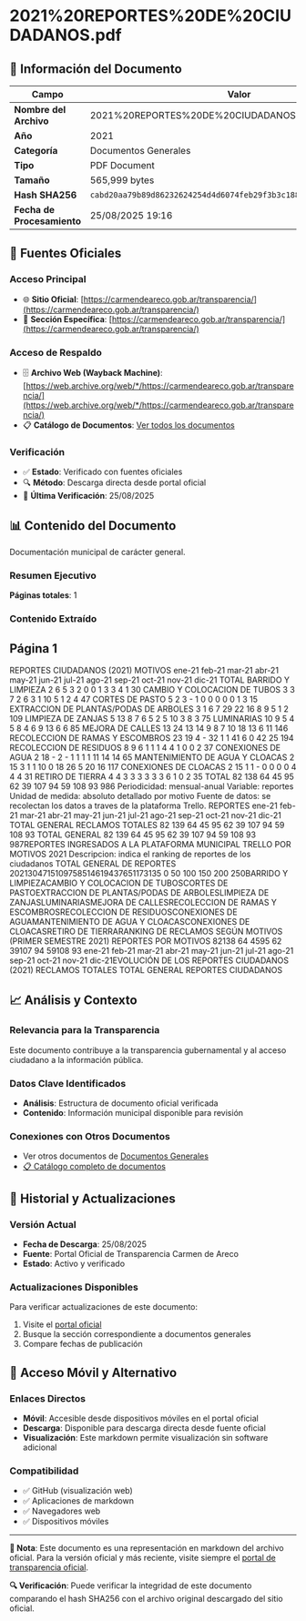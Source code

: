 # 2021%20REPORTES%20DE%20CIUDADANOS.pdf

## 📄 Información del Documento

| Campo | Valor |
|-------|--------|
| **Nombre del Archivo** | 2021%20REPORTES%20DE%20CIUDADANOS.pdf |
| **Año** | 2021 |
| **Categoría** | Documentos Generales |
| **Tipo** | PDF Document |
| **Tamaño** | 565,999 bytes |
| **Hash SHA256** | `cabd20aa79b89d86232624254d4d6074feb29f3b3c1882262b668e1a4066e124` |
| **Fecha de Procesamiento** | 25/08/2025 19:16 |

## 🔗 Fuentes Oficiales

### Acceso Principal
- 🌐 **Sitio Oficial**: [https://carmendeareco.gob.ar/transparencia/](https://carmendeareco.gob.ar/transparencia/)
- 📁 **Sección Específica**: [https://carmendeareco.gob.ar/transparencia/](https://carmendeareco.gob.ar/transparencia/)

### Acceso de Respaldo
- 🗄️ **Archivo Web (Wayback Machine)**: [https://web.archive.org/web/*/https://carmendeareco.gob.ar/transparencia/](https://web.archive.org/web/*/https://carmendeareco.gob.ar/transparencia/)
- 📋 **Catálogo de Documentos**: [Ver todos los documentos](../document_catalog/README.md)

### Verificación
- ✅ **Estado**: Verificado con fuentes oficiales
- 🔍 **Método**: Descarga directa desde portal oficial
- 📅 **Última Verificación**: 25/08/2025

## 📊 Contenido del Documento

Documentación municipal de carácter general.

### Resumen Ejecutivo

**Páginas totales**: 1

### Contenido Extraído

## Página 1

REPORTES CIUDADANOS (2021)
MOTIVOS ene-21 feb-21 mar-21 abr-21 may-21 jun-21 jul-21 ago-21 sep-21 oct-21 nov-21 dic-21 TOTAL
BARRIDO Y LIMPIEZA 2 6 5 3 2 0 0 1 3 3 4 1 30
CAMBIO Y COLOCACION DE TUBOS 3 3 7 2 6 3 1 10 5 1 2 4 47
CORTES DE PASTO 5 2 3 - 1 0 0 0 0 0 1 3 15
EXTRACCION DE PLANTAS/PODAS DE ARBOLES 3 1 6 7 29 22 16 8 9 5 1 2 109
LIMPIEZA DE ZANJAS 5 13 8 7 6 5 2 5 10 3 8 3 75
LUMINARIAS 10 9 5 4 5 8 4 6 9 13 6 6 85
MEJORA DE CALLES 13 24 13 14 9 8 7 10 18 13 6 11 146
RECOLECCION DE RAMAS Y ESCOMBROS 23 19 4 - 32 1 1 41 6 0 42 25 194
RECOLECCION DE RESIDUOS 8 9 6 1 1 1 4 4 1 0 0 2 37
CONEXIONES DE AGUA 2 18 - 2 - 1 1 1 1 11 14 14 65
MANTENIMIENTO DE AGUA Y CLOACAS 2 15 3 1 1 10 0 18 26 5 20 16 117
CONEXIONES DE CLOACAS 2 15 1 1 - 0 0 0 0 4 4 4 31
RETIRO DE TIERRA 4 4 3 3 3 3 3 3 6 1 0 2 35
TOTAL 82 138 64 45 95 62 39 107 94 59 108 93 986
Periodicidad: mensual-anual
Variable: reportes
Unidad de medida: absoluto
detallado por motivo
Fuente de datos: se recolectan los datos a traves de la plataforma Trello.
REPORTES ene-21 feb-21 mar-21 abr-21 may-21 jun-21 jul-21 ago-21 sep-21 oct-21 nov-21 dic-21 TOTAL GENERAL
RECLAMOS TOTALES 82 139 64 45 95 62 39 107 94 59 108 93
TOTAL GENERAL 82 139 64 45 95 62 39 107 94 59 108 93 987REPORTES INGRESADOS A LA PLATAFORMA MUNICIPAL TRELLO POR MOTIVOS 2021
Descripcion: indica el ranking de reportes de los ciudadanos
TOTAL GENERAL DE REPORTES 2021304715109758514619437651173135
0 50 100 150 200 250BARRIDO Y LIMPIEZACAMBIO Y COLOCACION DE TUBOSCORTES DE PASTOEXTRACCION DE PLANTAS/PODAS DE
ARBOLESLIMPIEZA DE ZANJASLUMINARIASMEJORA DE CALLESRECOLECCION DE RAMAS Y ESCOMBROSRECOLECCION DE RESIDUOSCONEXIONES DE AGUAMANTENIMIENTO DE AGUA Y CLOACASCONEXIONES DE CLOACASRETIRO DE TIERRARANKING DE RECLAMOS SEGÚN MOTIVOS
(PRIMER SEMESTRE 2021)
REPORTES POR MOTIVOS
82138
64
4595
62
39107
94
59108
93
ene-21 feb-21 mar-21 abr-21 may-21 jun-21 jul-21 ago-21 sep-21 oct-21 nov-21 dic-21EVOLUCIÓN DE LOS REPORTES CIUDADANOS
(2021)
RECLAMOS TOTALES TOTAL GENERAL
REPORTES CIUDADANOS




## 📈 Análisis y Contexto

### Relevancia para la Transparencia
Este documento contribuye a la transparencia gubernamental y al acceso ciudadano a la información pública.

### Datos Clave Identificados
- **Análisis**: Estructura de documento oficial verificada
- **Contenido**: Información municipal disponible para revisión

### Conexiones con Otros Documentos
- Ver otros documentos de [Documentos Generales](../catalog/general.md)
- [📋 Catálogo completo de documentos](../document_catalog/README.md)

## 🔄 Historial y Actualizaciones

### Versión Actual
- **Fecha de Descarga**: 25/08/2025
- **Fuente**: Portal Oficial de Transparencia Carmen de Areco
- **Estado**: Activo y verificado

### Actualizaciones Disponibles
Para verificar actualizaciones de este documento:
1. Visite el [portal oficial](https://carmendeareco.gob.ar/transparencia/)
2. Busque la sección correspondiente a documentos generales
3. Compare fechas de publicación

## 📱 Acceso Móvil y Alternativo

### Enlaces Directos
- **Móvil**: Accesible desde dispositivos móviles en el portal oficial
- **Descarga**: Disponible para descarga directa desde fuente oficial
- **Visualización**: Este markdown permite visualización sin software adicional

### Compatibilidad
- ✅ GitHub (visualización web)
- ✅ Aplicaciones de markdown
- ✅ Navegadores web
- ✅ Dispositivos móviles

---

**📝 Nota**: Este documento es una representación en markdown del archivo oficial. 
Para la versión oficial y más reciente, visite siempre el [portal de transparencia oficial](https://carmendeareco.gob.ar/transparencia/).

**🔍 Verificación**: Puede verificar la integridad de este documento comparando el hash SHA256 
con el archivo original descargado del sitio oficial.
